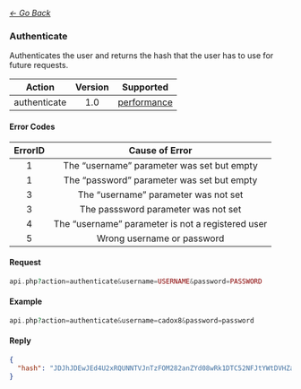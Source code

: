 *[<- Go Back](../rest-api.md)*

### Authenticate
Authenticates the user and returns the hash that the user has to use for future requests.


| Action | Version | Supported |
| :-: | :-: | :-: |
| authenticate | 1.0 | <a href="#per">performance</a> |

#### Error Codes

| ErrorID | Cause of Error |
| :-: | :-: |
| 1 | The “username” parameter was set but empty |
| 1 | The “password” parameter was set but empty |
| 3 | The “username” parameter was not set |
| 3 | The passsword parameter was not set |
| 4 | The “username” parameter is not a registered user |
| 5 | Wrong username or password |

#### Request
```php
api.php?action=authenticate&username=USERNAME&password=PASSWORD
```
#### Example
```php
api.php?action=authenticate&username=cadox8&password=password
```

#### Reply
```json
{
  "hash": "JDJhJDEwJEd4U2xRQUNNTVJnTzFOM282anZYd08wRk1DTC52NFJtYWtDVHZaNHo1SUZvR0hzUVpLTkU2"
}
```
